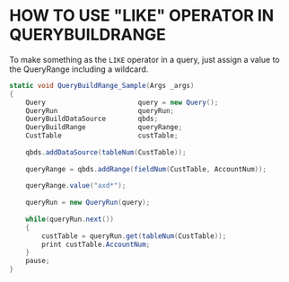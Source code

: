 # HOW TO USE "LIKE" OPERATOR IN QUERYBUILDRANGE


To make something as the `LIKE` operator in a query, just assign a value to the QueryRange including a wildcard.


```csharp
static void QueryBuildRange_Sample(Args _args)
{
    Query                       query = new Query();
    QueryRun                    queryRun;
    QueryBuildDataSource        qbds;
    QueryBuildRange             queryRange;   
    CustTable                   custTable;
    
    qbds.addDataSource(tableNum(CustTable));
    
    queryRange = qbds.addRange(fieldNum(CustTable, AccountNum));
    
    queryRange.value("axd*");
    
    queryRun = new QueryRun(query);
    
    while(queryRun.next())
    {
        custTable = queryRun.get(tableNum(CustTable));
        print custTable.AccountNum;
    }
    pause;
}
```

